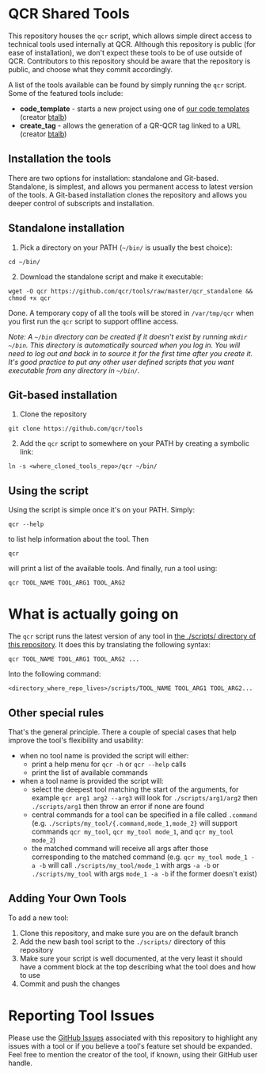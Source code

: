 # QCR Shared Tools

This repository houses the `qcr` script, which allows simple direct access to technical tools used internally at QCR. Although this repository is public (for ease of installation), we don't expect these tools to be of use outside of QCR. Contributors to this repository should be aware that the repository is public, and choose what they commit accordingly.

A list of the tools available can be found by simply running the `qcr` script. Some of the featured tools include:

- **code_template** - starts a new project using one of [our code templates](https://github.com/qcr/code_templates) (creator [btalb](https://github.com/btalb))
- **create_tag** - allows the generation of a QR-QCR tag linked to a URL (creator [btalb](https://github.com/btalb))

## Installation the tools

There are two options for installation: standalone and Git-based. Standalone, is simplest, and allows you permanent access to latest version of the tools. A Git-based installation clones the repository and allows you deeper control of subscripts and installation.

## Standalone installation

1. Pick a directory on your PATH (`~/bin/` is usually the best choice):

```
cd ~/bin/
```

2. Download the standalone script and make it executable:

```
wget -O qcr https://github.com/qcr/tools/raw/master/qcr_standalone && chmod +x qcr
```

Done. A temporary copy of all the tools will be stored in `/var/tmp/qcr` when you first run the `qcr` script to support offline access.

_Note: A `~/bin` directory can be created if it doesn't exist by running `mkdir ~/bin`. This directory is automatically sourced when you log in. You will need to log out and back in to source it for the first time after you create it. It's good practice to put any other user defined scripts that you want executable from any directory in `~/bin/`._

## Git-based installation

1. Clone the repository

```
git clone https://github.com/qcr/tools
```

2. Add the `qcr` script to somewhere on your PATH by creating a symbolic link:

```
ln -s <where_cloned_tools_repo>/qcr ~/bin/
```

## Using the script

Using the script is simple once it's on your PATH. Simply:

```
qcr --help
```

to list help information about the tool. Then

```
qcr
```

will print a list of the available tools. And finally, run a tool using:

```
qcr TOOL_NAME TOOL_ARG1 TOOL_ARG2
```

# What is actually going on

The `qcr` script runs the latest version of any tool in [the ./scripts/ directory of this repository](https://github.com/qcr/tools/tree/master/scripts). It does this by translating the following syntax:

```
qcr TOOL_NAME TOOL_ARG1 TOOL_ARG2 ...
```

Into the following command:

```
<directory_where_repo_lives>/scripts/TOOL_NAME TOOL_ARG1 TOOL_ARG2...

```

## Other special rules

That's the general principle. There a couple of special cases that help improve the tool's flexibility and usability:

- when no tool name is provided the script will either:
  - print a help menu for `qcr -h` or `qcr --help` calls
  - print the list of available commands
- when a tool name is provided the script will:
  - select the deepest tool matching the start of the arguments, for example `qcr arg1 arg2 --arg3` will look for `./scripts/arg1/arg2` then `./scripts/arg1` then throw an error if none are found
  - central commands for a tool can be specified in a file called `.command` (e.g. `./scripts/my_tool/{.command,mode_1,mode_2}` will support commands `qcr my_tool`, `qcr my_tool mode_1`, and `qcr my_tool mode_2`)
  - the matched command will receive all args after those corresponding to the matched command (e.g. `qcr my_tool mode_1 -a -b` will call `./scripts/my_tool/mode_1` with args `-a -b` or `./scripts/my_tool` with args `mode_1 -a -b` if the former doesn't exist)

## Adding Your Own Tools

To add a new tool:

1. Clone this repository, and make sure you are on the default branch
2. Add the new bash tool script to the `./scripts/` directory of this repository
3. Make sure your script is well documented, at the very least it should have a comment block at the top describing what the tool does and how to use
4. Commit and push the changes

# Reporting Tool Issues

Please use the [GitHub Issues](https://github.com/qcr/tools/issues) associated with this repository to highlight any issues with a tool or if you believe a tool's feature set should be expanded. Feel free to mention the creator of the tool, if known, using their GitHub user handle.
